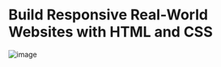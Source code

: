 # Build Responsive Real-World Websites with HTML and CSS
![image](https://user-images.githubusercontent.com/103274587/186225381-27de6a18-f76f-458b-8f3a-49df46fc88cf.png)
